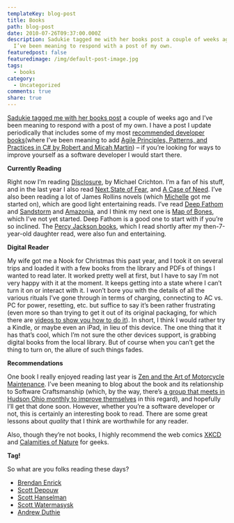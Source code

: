 ```yaml
---
templateKey: blog-post
title: Books
path: blog-post
date: 2010-07-26T09:37:00.000Z
description: Sadukie tagged me with her books post a couple of weeks ago and
  I’ve been meaning to respond with a post of my own.
featuredpost: false
featuredimage: /img/default-post-image.jpg
tags:
  - books
category:
  - Uncategorized
comments: true
share: true
---
```

[Sadukie tagged me with her books post](http://codinggeekette.com/post/Books-Check-Em-Out!.aspx) a couple of weeks ago and I’ve been meaning to respond with a post of my own. I have a post I update periodically that includes some of my most [recommended developer books](/favorite-developer-books)(where I’ve been meaning to add [Agile Principles, Patterns, and Practices in C# by Robert and Micah Martin](http://www.amazon.com/gp/product/0131857258?ie=UTF8&tag=aspalliancecom&linkCode=as2&camp=1789&creative=390957&creativeASIN=0131857258)) – if you’re looking for ways to improve yourself as a software developer I would start there.

**Currently Reading**

Right now I’m reading [Disclosure](http://www.amazon.com/gp/product/0345391055?ie=UTF8&tag=aspalliancecom&linkCode=as2&camp=1789&creative=390957&creativeASIN=0345391055), by Michael Crichton. I’m a fan of his stuff, and in the last year I also read [Next](http://www.amazon.com/gp/product/B0017TZKRG?ie=UTF8&tag=aspalliancecom&linkCode=as2&camp=1789&creative=390957&creativeASIN=B0017TZKRG),[State of Fear](http://www.amazon.com/gp/product/0061782661?ie=UTF8&tag=aspalliancecom&linkCode=as2&camp=1789&creative=390957&creativeASIN=0061782661), and [A Case of Need](http://www.amazon.com/gp/product/0451210638?ie=UTF8&tag=aspalliancecom&linkCode=as2&camp=1789&creative=390957&creativeASIN=0451210638). I’ve also been reading a lot of James Rollins novels (which [Michelle](http://greatandsmallblog.com/) got me started on), which are good light entertaining reads. I’ve read [Deep Fathom](http://www.amazon.com/gp/product/0061965820?ie=UTF8&tag=aspalliancecom&linkCode=as2&camp=1789&creative=390957&creativeASIN=0061965820) and [Sandstorm](http://www.amazon.com/gp/product/0060580674?ie=UTF8&tag=aspalliancecom&linkCode=as2&camp=1789&creative=390957&creativeASIN=0060580674) and [Amazonia](http://www.amazon.com/gp/product/0061965839?ie=UTF8&tag=aspalliancecom&linkCode=as2&camp=1789&creative=390957&creativeASIN=0061965839), and I think my next one is [Map of Bones](http://www.amazon.com/gp/product/0060765240?ie=UTF8&tag=aspalliancecom&linkCode=as2&camp=1789&creative=390957&creativeASIN=0060765240), which I’ve not yet started. Deep Fathom is a good one to start with if you’re so inclined. The [Percy Jackson books](http://www.amazon.com/gp/redirect.html?ie=UTF8&location=http%3A%2F%2Fwww.amazon.com%2Fs%3Fie%3DUTF8%26x%3D0%26ref_%3Dnb%5Fsb%5Fnoss%26fsc%3D-1%26ih%3D12%5F5%5F2%5F0%5F0%5F0%5F0%5F0%5F0%5F1.39%5F74%26y%3D0%26field-keywords%3Dpercy%2520jackson%26url%3Dsearch-alias%253Dus-stripbooks-tree&tag=aspalliancecom&linkCode=ur2&camp=1789&creative=39095), which I read shortly after my then-7-year-old daughter read, were also fun and entertaining.

**Digital Reader**

My wife got me a Nook for Christmas this past year, and I took it on several trips and loaded it with a few books from the library and PDFs of things I wanted to read later. It worked pretty well at first, but I have to say I’m not very happy with it at the moment. It keeps getting into a state where I can’t turn it on or interact with it. I won’t bore you with the details of all the various rituals I’ve gone through in terms of charging, connecting to AC vs. PC for power, resetting, etc. but suffice to say it’s been rather frustrating (even more so than trying to get it out of its original packaging, for which there are [videos to show you how to do it](http://nookboards.com/2010/01/07/nook-unboxing)). In short, I think I would rather try a Kindle, or maybe even an iPad, in lieu of this device. The one thing that it has that’s cool, which I’m not sure the other devices support, is grabbing digital books from the local library. But of course when you can’t get the thing to turn on, the allure of such things fades.

**Recommendations**

One book I really enjoyed reading last year is [Zen and the Art of Motorcycle Maintenance](http://www.amazon.com/gp/product/0061673730?ie=UTF8&tag=aspalliancecom&linkCode=as2&camp=1789&creative=390957&creativeASIN=0061673730). I’ve been meaning to blog about the book and its relationship to Software Craftsmanship (which, by the way, there’s [a group that meets in Hudson Ohio monthly to improve themselves](http://hudsonsc.com/) in this regard), and hopefully I’ll get that done soon. However, whether you’re a software developer or not, this is certainly an interesting book to read. There are some great lessons about *quality* that I think are worthwhile for any reader.

Also, though they’re not books, I highly recommend the web comics [XKCD](http://xkcd.com/) and [Calamities of Nature](http://calamitiesofnature.com/) for geeks.

**Tag!**

So what are you folks reading these days?

* [Brendan Enrick](http://brendan.enrick.com/)
* [Scott Depouw](http://scottdepouw.com/)
* [Scott Hanselman](http://www.hanselman.com/blog)
* [Scott Watermasysk](http://scottw.com/)
* [Andrew Duthie](http://blogs.msdn.com/b/gduthie)